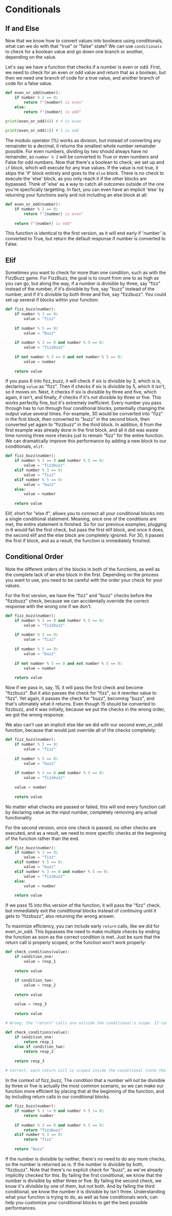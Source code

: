 # Conditionals

## If and Else

Now that we know how to convert values into booleans using conditionals, what can we do with that "true" or "false" state? We can use `conditionals` to check for a boolean value and go down one branch or another, depending on the value.

Let's say we have a function that checks if a number is even or odd. First, we need to check for an even or odd value and return that as a boolean, but then we need one branch of code for a true value, and another branch of code for a false value.

```py
def even_or_odd(number):
    if number % 2 == 0:
        return f"{number} is even"
    else:
        return f"{number} is odd"
        
print(even_or_odd(4)) # 4 is even

print(even_or_odd(1)) # 1 is odd
```

The modulo operator (%) works as division, but instead of converting any remainder to a decimal, it returns the smallest whole number remainder possible. For even numbers, dividing by two should always have no remainder, so `number % 2` will be converted to True or even numbers and False for odd numbers. Now that there's a boolean to check, we set up and `if` block, which will execute for any true values. If the value is not true, it skips the 'if' block entirely and goes to the `else` block. There is no check to execute the 'else' block, as you only reach it if the other blocks are bypassed. Think of 'else' as a way to catch all outcomes outside of the one you're specfically targetting. In fact, you can even have an implicit 'else' by returning your functions early and not including an else block at all:

```py
def even_or_odd(number):
    if number % 2 == 0:
        return f"{number} is even"
        
    return f"{number} is odd"
```

This function is identical to the first version, as it will end early if 'number' is converted to True, but return the default response if number is converted to False.

## Elif

Sometimes you want to check for more than one condition, such as with the FizzBuzz game. For FizzBuzz, the goal is to count from one to as high as you can go, but along the way, if a number is divisible by three, say "fizz" instead of the number, if it's divisible by five, say "buzz" instead of the number, and if it's divisible by both three and five, say "fizzbuzz". You could set up several if blocks within your function:

```py
def fizz_buzz(number):
    if number % 3 == 0:
        value = "fizz"
        
    if number % 5 == 0:
        value = "buzz"
        
    if number % 3 == 0 and number % 5 == 0:
        value = "fizzbuzz"
        
    if not number % 3 == 0 and not number % 5 == 0:
        value = number
    
    return value
```

If you pass 6 into fizz_buzz, it will check if six is divisible by 3, which is is, declaring `value` as "fizz". Then if checks if six is divisible by 5, which it isn't, so it moves on. Next, it checks if six is divisible by three and five, which again, it isn't, and finally, if checks if it's *not* divisible by three or five. This works perfectly fine, but it's extremely inefficient. Every number you pass through has to run through four conditional blocks, potentially changing the output value several times. For example, 30 would be converted into "fizz" in the first block, then converted to "buzz" in the second block, then converted yet again to "fizzbuzz" in the third block. In addition, 6 from the first example was already done in the first block, and all it did was waste time running three more checks just to remain "fizz" for the entire function. We can dramatically improve this performance by adding a new block to our conditionals, `elif`.

```py
def fizz_buzz(number):
    if number % 3 == 0 and number % 5 == 0:
        value = "fizzbuzz"
    elif number % 3 == 0:
        value = "fizz"
    elif number % 5 == 0:
        value = "buzz"
    else:
        value = number
        
    return value
```

Elif, short for "else if", allows you to connect all your conditional blocks into a single conditional statement. Meaning, once one of the conditions are met, the entire statement is finished. So for our previous examples, plugging in 6 would fail the first check, but pass the first elif block, and once it does, the second elif and the else block are completely ignored. For 30, it passes the first if block, and as a result, the function is immediately finished.

## Conditional Order

Note the different orders of the blocks in both of the functions, as well as the complete lack of an else block in the first. Depending on the process you want to use, you need to be careful with the order your check for your values.

For the first version, we have the "fizz" and "buzz" checks before the "fizzbuzz" check, because we can accidentally override the correct response with the wrong one if we don't.

```py
def fizz_buzz(number):
    if number % 3 == 0 and number % 5 == 0:
        value = "fizzbuzz"
        
    if number % 3 == 0:
        value = "fizz"
        
    if number % 5 == 0:
        value = "buzz"
        
    if not number % 3 == 0 and not number % 5 == 0:
        value = number
    
    return value
```

Now if we pass in, say, 15, it will pass the first check and become "fizzbuzz". But it also passes the check for "fizz", so it rewrites value to "fizz". Yet again, it passes the check for "buzz", becoming "buzz", and that's ultimately what it returns. Even though 15 should be converted to fizzbuzz, and it was initially, because we put the checks in the wrong order, we got the wrong response.

We also can't use an implicit else like we did with our second even_or_odd function, because that would just override all of the checks completely:

```py
def fizz_buzz(number):
    if number % 3 == 0:
        value = "fizz"
        
    if number % 5 == 0:
        value = "buzz"
        
    if number % 3 == 0 and number % 5 == 0:
        value = "fizzbuzz"
        
    value = number
    
    return value
```

No matter what checks are passed or failed, this will end every function call by declaring value as the input number, completely removing any actual functionality.

For the second version, once one check is passed, no other checks are executed, and as a result, we need to more specific checks at the beginning of the function rather than the end.

```py
def fizz_buzz(number):
    if number % 3 == 0:
        value = "fizz"
    elif number % 5 == 0:
        value = "buzz"
    elif number % 3 == 0 and number % 5 == 0:
        value = "fizzbuzz"
    else:
        value = number
        
    return value
```

If we pass 15 into this version of the function, it will pass the "fizz" check, but immediately exit the coniditional blocks instead of continuing until it gets to "fizzbuzz", also returning the wrong answer.

To maximize efficiency, you can include early `return` calls, like we did for even_or_odd. This bypasses the need to make multiple checks by ending the function as soon as the correct condition is met. Just be sure that the return call is properly scoped, or the function won't work properly:

```py
def check_conditions(value):
    if condition_one:
        value = resp_1
        
    return value
    
    if condition_two:
        value = resp_2
        
    return value

    value = resp_3
    
    return value
    
# Wrong, the "return" calls are outside the conditional's scope. If condition_one is true, it will return resp_1, but if it isn't, it will just return "value" instead of checking for resp_2

def check_conditions(value):
    if condition_one:
        return resp_1
    else if condition_two:
        return resp_2
    
    return resp_3
    
# Correct, each return call is scoped inside the conditional (note the indentation), save for the last implicit else block. This means that if condition_one is met, the function immediately ends, directly returning resp_1. If not, it checks for condition_two, directly returning resp_2, and finally, returns resp_3 if both conditions fail.
```

In the context of fizz_buzz, The condition that a number will not be divisible by three or five is actually the most common scenario, so we can make our function more efficient by placing that at the beginning of the function, and by including return calls in our conditional blocks.

```py
def fizz_buzz(number):
    if number % 3 != 0 and number % 5 != 0:
        return number
        
    if number % 3 == 0 and number % 5 == 0:
        return "fizzbuzz"
    elif number % 3 == 0:
        return "fizz"
    
    return "buzz"
```

If the number is divisible by neither, there's no need to do any more checks, so the number is returned as is. If the number is divisible by both, "fizzbuzz". Note that there's no explicit check for "buzz", as we've already implicitly checked for this. By failing the first conditional, we know that the number is divisible by either three or five. By failing the second check, we know it's divisible by one of them, but not both. And by failing the third conditional, we know the number it is divisible by isn't three. Understanding what your function is trying to do, as well as how conditionals work, can help you customize your conditional blocks to get the best possible performances.
